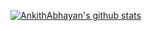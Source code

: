 [![AnkithAbhayan's github stats](https://github-readme-stats.vercel.app/api?username=AnkithAbhayan&show_icons=true&theme=dark)](https://github.com/AnkithAbhayan/github-readme-stats)
